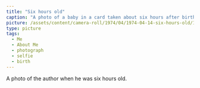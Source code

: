 ```yaml
---
title: "Six hours old"
caption: "A photo of a baby in a card taken about six hours after birth."
picture: /assets/content/camera-roll/1974/04/1974-04-14-six-hours-old/1974-04-14-six-hours-old.jpg
type: picture
tags:
  - Me
  - About Me
  - photograph
  - selfie
  - birth
---
```


A photo of the author when he was six hours old.